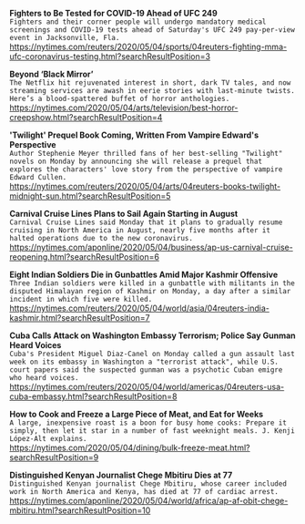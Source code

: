 **Fighters to Be Tested for COVID-19 Ahead of UFC 249**\
`Fighters and their corner people will undergo mandatory medical screenings and COVID-19 tests ahead of Saturday's UFC 249 pay-per-view event in Jacksonville, Fla.`\
https://nytimes.com/reuters/2020/05/04/sports/04reuters-fighting-mma-ufc-coronavirus-testing.html?searchResultPosition=3

**Beyond ‘Black Mirror’**\
`The Netflix hit rejuvenated interest in short, dark TV tales, and now streaming services are awash in eerie stories with last-minute twists. Here’s a blood-spattered buffet of horror anthologies.`\
https://nytimes.com/2020/05/04/arts/television/best-horror-creepshow.html?searchResultPosition=4

**'Twilight' Prequel Book Coming, Written From Vampire Edward's Perspective**\
`Author Stephenie Meyer thrilled fans of her best-selling "Twilight" novels on Monday by announcing she will release a prequel that explores the characters' love story from the perspective of vampire Edward Cullen.`\
https://nytimes.com/reuters/2020/05/04/arts/04reuters-books-twilight-midnight-sun.html?searchResultPosition=5

**Carnival Cruise Lines Plans to Sail Again Starting in August**\
`Carnival Cruise Lines said Monday that it plans to gradually resume cruising in North America in August, nearly five months after it halted operations due to the new coronavirus.`\
https://nytimes.com/aponline/2020/05/04/business/ap-us-carnival-cruise-reopening.html?searchResultPosition=6

**Eight Indian Soldiers Die in Gunbattles Amid Major Kashmir Offensive**\
`Three Indian soldiers were killed in a gunbattle with militants in the disputed Himalayan region of Kashmir on Monday, a day after a similar incident in which five were killed. `\
https://nytimes.com/reuters/2020/05/04/world/asia/04reuters-india-kashmir.html?searchResultPosition=7

**Cuba Calls Attack on Washington Embassy Terrorism; Police Say Gunman Heard Voices**\
`Cuba's President Miguel Diaz-Canel on Monday called a gun assault last week on its embassy in Washington a "terrorist attack", while U.S. court papers said the suspected gunman was a psychotic Cuban emigre who heard voices.`\
https://nytimes.com/reuters/2020/05/04/world/americas/04reuters-usa-cuba-embassy.html?searchResultPosition=8

**How to Cook and Freeze a Large Piece of Meat, and Eat for Weeks**\
`A large, inexpensive roast is a boon for busy home cooks: Prepare it simply, then let it star in a number of fast weeknight meals. J. Kenji López-Alt explains.`\
https://nytimes.com/2020/05/04/dining/bulk-freeze-meat.html?searchResultPosition=9

**Distinguished Kenyan Journalist Chege Mbitiru Dies at 77**\
`Distinguished Kenyan journalist Chege Mbitiru, whose career included work in North America and Kenya, has died at 77 of cardiac arrest.`\
https://nytimes.com/aponline/2020/05/04/world/africa/ap-af-obit-chege-mbitiru.html?searchResultPosition=10

